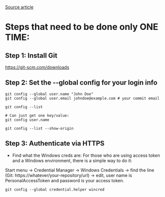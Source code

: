 [Source article](https://git-scm.com/book/en/v2/Getting-Started-First-Time-Git-Setup)

# Steps that need to be done only ONE TIME:
## Step 1: Install Git
<a href="https://git-scm.com/downloads" target="_new">https://git-scm.com/downloads</a>

## Step 2: Set the --global config for your login info
~~~
git config --global user.name "John Doe"
git config --global user.email johndoe@example.com # your commit email

git config --list

# Can just get one key/value:
git config user.name

git config --list --show-origin
~~~

## Step 3: Authenticate via HTTPS
* Find what the Windows creds are:
For those who are using access token and a Windows environment, there is a simple way to do it:

Start menu → Credential Manager → Windows Credentials → find the line (Git: https://whatever/your-repository/url) → edit, user name is PersonalAccessToken and password is your access token.

~~~
git config --global credential.helper wincred

~~~
